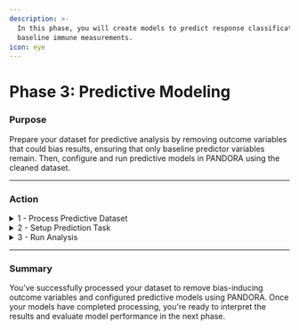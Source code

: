 ```yaml
---
description: >-
  In this phase, you will create models to predict response classification from
  baseline immune measurements.
icon: eye
---
```


# Phase 3: Predictive Modeling

### Purpose

Prepare your dataset for predictive analysis by removing outcome variables that could bias results, ensuring that only baseline predictor variables remain. Then, configure and run predictive models in PANDORA using the cleaned dataset.

***

### Action

<details>

<summary>1 - Process Predictive Dataset</summary>

To ensure unbiased predictions, it's important to remove any outcome variables that aren't the designated responder. Various tools can be used for this step, but Excel is used in the example below.

1. Open your Flu Fighter dataset with responder columns in Excel

2) Search and remove all undesired outcome variables. A few examples below:
   1. `ch6_titer_v21`, `h3_v2_shed`, `h1_hai_gmt_fold_change`
   2. Helpful search terms
      1. fold
      2. v2
      3. v7

3. Select and delete every column containing these terms.

<figure><img src="../.gitbook/assets/FF_Phase 4_Process Dataset_cropped.png" alt=""><figcaption></figcaption></figure>

4. Save as a new predictive processed .csv file

5) Upload the new file to PANDORA



</details>

<details>

<summary>2 - Setup Prediction Task</summary>

1. Navigate to **Workspace**

2) Select the processed Flu Fighters dataset with added `ResponderStatus` or `Cluster` column

<figure><img src="../.gitbook/assets/FF_Phase 4_Workspace_Select Processed Dataset.png" alt=""><figcaption></figcaption></figure>

3. Navigate to **Predictive** -> **Start**

<figure><img src="../.gitbook/assets/FF_Phase 4_Predictive Start.png" alt=""><figcaption></figcaption></figure>

4. Configure **Analysis Properties**
   1. Select all columns as **Predictor variables**
   2. Use PANDORA's **Exclude predictors** for `*fold_change`, `v2`, `v7`, `v21` or any other accidental outcome variables. There should be none if the predictive processing was completed correctly in step 1.
   3. Select `ResponderStatus` or `pandora_cluster` column for **Response**
   4. Select **Preprocessing** options `center`, `scale`, `medianimpute`, `corr`,  `zv`, and `nzv`
   5. Set **Training/Testing dataset partition** to 75% training and 25% testing

<figure><img src="../.gitbook/assets/FF_Phase 4_Predictive_Analysis Properties.png" alt=""><figcaption></figcaption></figure>

5. Select **packages** for your predictive models
   1. For this example, select `rf`, `nb`, `glm`, `mlp`, and `C5.0`

<figure><img src="../.gitbook/assets/FF_Phase 4_Predictive_Package Selection.png" alt=""><figcaption></figcaption></figure>

{% hint style="info" %}
### Experimental Options

When creating your own predictive models, you can experiment with the following:

* **Training/Testing dataset partition**: Different models perform better in different partitions, and experimenting with this parameter can help generate the best model.
* **Packages:** PANDORA has 200+ packages for predictive models, and you can even select a whole family of models with similar features.
* [**Multi-set Intersection**](https://app.gitbook.com/s/9LdC62ZpkxqvCBTPwVZU/data-analysis/predictive/simon/multiset-intersection)
* [**Feature Selection**](https://app.gitbook.com/s/9LdC62ZpkxqvCBTPwVZU/data-analysis/predictive/simon/feature-selection)
{% endhint %}

{% hint style="warning" %}
**Caution:** Running too many models simultaneously on a personal computer may significantly increase processing time, and computationally intensive models may fail due to **Timeout**
{% endhint %}



</details>

<details>

<summary>3 - Run Analysis</summary>

1. Click the **Validate data** button

2) Click the **Process** button on the pop-up that appears

<figure><img src="../.gitbook/assets/FF_Phase 4_Predictive_Process Models.png" alt=""><figcaption></figcaption></figure>

3. Monitor Progress on your PANDORA **Dashboard**

<figure><img src="../.gitbook/assets/FF_Phase 4_Dashboard_Monitor Progress.png" alt=""><figcaption></figcaption></figure>



</details>

***

### Summary

You’ve successfully processed your dataset to remove bias-inducing outcome variables and configured predictive models using PANDORA. Once your models have completed processing, you're ready to interpret the results and evaluate model performance in the next phase.
